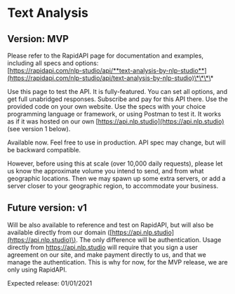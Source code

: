 # Text Analysis

## Version: MVP

Please refer to the RapidAPI page for documentation and examples, including all specs and options:  
[https://rapidapi.com/nlp-studio/api/**text-analysis-by-nlp-studio**](https://rapidapi.com/nlp-studio/api/text-analysis-by-nlp-studio)\*\*\*\*

Use this page to test the API. It is fully-featured. You can set all options, and get full unabridged responses. Subscribe and pay for this API there. Use the provided code on your own website. Use the specs with your choice programming language or framework, or using Postman to test it. It works as if it was hosted on our own [https://api.nlp.studio](https://api.nlp.studio) \(see version 1 below\).

Available now. Feel free to use in production. API spec may change, but will be backward compatible.

However, before using this at scale \(over 10,000 daily requests\), please let us know the approximate volume you intend to send, and from what geographic locations. Then we may spawn up some extra servers, or add a server closer to your geographic region, to accommodate your business.

## Future version: v1

Will be also available to reference and test on RapidAPI, but will also be available directly from our domain \([https://api.nlp.studio](https://api.nlp.studio)\). The only difference will be authentication. Usage directly from https://api.nlp.studio will require that you sign a user agreement on our site, and make payment directly to us, and that we manage the authentication. This is why for now, for the MVP release, we are only using RapidAPI.

Expected release: 01/01/2021



